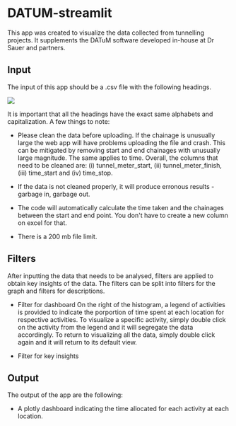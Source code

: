 # DATUM-streamlit

This app was created to visualize the data collected from tunnelling projects. It supplements the DATuM software developed in-house at Dr Sauer and partners.

## Input
The input of this app should be a .csv file with the following headings.

![](https://github.com/kenneth-yap/DATUM-streamlit/blob/main/table_headings.PNG)

It is important that all the headings have the exact same alphabets and capitalization. A few things to note:

* Please clean the data before uploading. If the chainage is unusually large the web app will have problems uploading the file and crash. This can be mitigated by removing start and end chainages with unusually large magnitude. The same applies to time. Overall, the columns that need to be cleaned are: (i) tunnel_meter_start, (ii) tunnel_meter_finish, (iii) time_start and (iv) time_stop.

* If the data is not cleaned properly, it will produce erronous results - garbage in, garbage out. 

* The code will automatically calculate the time taken and the chainages between the start and end point. You don't have to create a new column on excel for that.

* There is a 200 mb file limit.

## Filters
After inputting the data that needs to be analysed, filters are applied to obtain key insights of the data. The filters can be split into filters for the graph and filters for descriptions. 

* Filter for dashboard
On the right of the histogram, a legend of activities is provided to indicate the porportion of time spent at each location for respective activities. To visualize a specific activity, simply double click on the activity from the legend and it will segregate the data accordingly. To return to visualizing all the data, simply double click again and it will return to its default view.

* Filter for key insights


## Output

The output of the app are the following:

* A plotly dashboard indicating the time allocated for each activity at each location.
